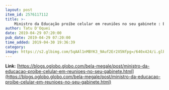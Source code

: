 ```yaml
---
layout: post
item_id: 2576117112
title: >-
    Ministro da Educação proíbe celular em reuniões no seu gabinete : Bela Megale
author: Tatu D'Oquei
date: 2019-04-29 07:20:00
pub_date: 2019-04-29 07:20:00
time_added: 2019-04-30 19:36:39
category: 
image: https://s2.glbimg.com/5qAAl1nMBYK3_9Auf2Er2X5Nfpg=/640x424/i.glbimg.com/og/ig/infoglobo1/f/original/2019/04/08/82101490_soc_-_o_novo_ministro_abraham_weintraub.jpg
---
```


**Link:** [https://blogs.oglobo.globo.com/bela-megale/post/ministro-da-educacao-proibe-celular-em-reunioes-no-seu-gabinete.html](https://blogs.oglobo.globo.com/bela-megale/post/ministro-da-educacao-proibe-celular-em-reunioes-no-seu-gabinete.html)

